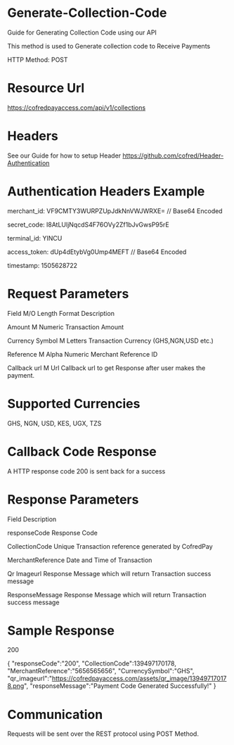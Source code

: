 # Generate-Collection-Code
Guide for Generating Collection Code using our API

This method is used to Generate collection code to Receive Payments

HTTP Method: POST


# Resource Url

https://cofredpayaccess.com/api/v1/collections

# Headers

See our Guide for how to setup Header https://github.com/cofred/Header-Authentication

# Authentication Headers Example

merchant_id: VF9CMTY3WURPZUpJdkNnVWJWRXE=   // Base64 Encoded

secret_code: I8AtLUljNqcdS4F76OVy2Zf1bJvGwsP95rE

terminal_id: YINCU

access_token: dUp4dEtybVg0Ump4MEFT  // Base64 Encoded

timestamp: 1505628722


# Request Parameters

Field	M/O	Length	Format	Description

Amount	M		Numeric	Transaction Amount

Currency Symbol	M		Letters	Transaction Currency (GHS,NGN,USD etc.)

Reference	M		Alpha Numeric	Merchant Reference ID

Callback url	M		Url	Callback url to get Response after user makes the payment.

# Supported Currencies

GHS, NGN, USD, KES, UGX, TZS

# Callback Code Response

A HTTP response code 200 is sent back for a success

# Response Parameters

Field	Description

responseCode	Response Code

CollectionCode	Unique Transaction reference generated by CofredPay

MerchantReference	Date and Time of Transaction

Qr Imageurl	Response Message which will return Transaction success message

ResponseMessage	Response Message which will return Transaction success message


# Sample Response

200

{
"responseCode":"200",
"CollectionCode":139497170178,
"MerchantReference":"5656565656",
"CurrencySymbol":"GHS",
"qr_imageurl":"https://cofredpayaccess.com/assets/qr_image/139497170178.png",
"responseMessage":"Payment Code Generated Successfully!"
}

# Communication

Requests will be sent over the REST protocol using POST Method.
